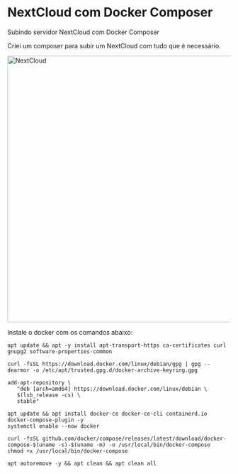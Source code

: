 # NextCloud com Docker Composer
Subindo servidor NextCloud com Docker Composer

Criei um composer para subir um NextCloud com tudo que é necessário.

<img src="https://temporario.aprendendolinux.com/pic_docker_hub/nextcloud.png" alt="NextCloud" width="600" title="NextCloud">

Instale o docker com os comandos abaixo:

```
apt update && apt -y install apt-transport-https ca-certificates curl gnupg2 software-properties-common

curl -fsSL https://download.docker.com/linux/debian/gpg | gpg --dearmor -o /etc/apt/trusted.gpg.d/docker-archive-keyring.gpg

add-apt-repository \
   "deb [arch=amd64] https://download.docker.com/linux/debian \
   $(lsb_release -cs) \
   stable"

apt update && apt install docker-ce docker-ce-cli containerd.io docker-compose-plugin -y
systemctl enable --now docker

curl -fsSL github.com/docker/compose/releases/latest/download/docker-compose-$(uname -s)-$(uname -m) -o /usr/local/bin/docker-compose
chmod +x /usr/local/bin/docker-compose

apt autoremove -y && apt clean && apt clean all
```
